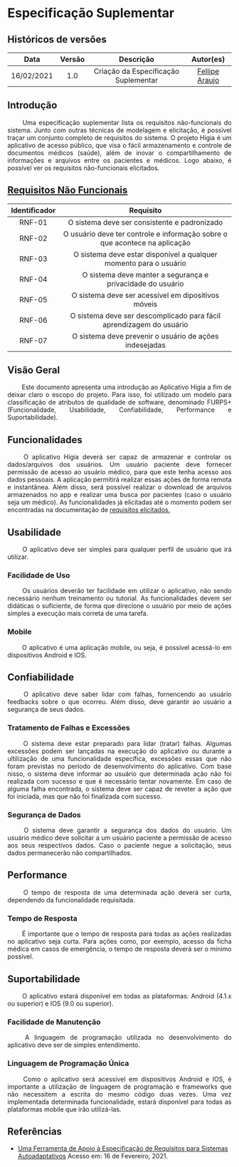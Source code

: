 # Especificação Suplementar

## Históricos de versões

|    Data    | Versão |              Descrição               |                      Autor(es)                      |
| :--------: | :----: | :----------------------------------: | :-------------------------------------------------: |
| 16/02/2021 |  1.0   | Criação da Especificação Suplementar | [Fellipe Araujo](https://github.com/fellipe-araujo) |

## Introdução

<p style="text-align: justify;"> &emsp;&emsp;
Uma especificação suplementar lista os requisitos não-funcionais do sistema. Junto com outras técnicas de modelagem e elicitação, é possível traçar um conjunto completo de requisitos do sistema. O projeto Hígia é um aplicativo de acesso público, que visa o fácil armazenamento e controle de documentos médicos (saúde), além de inovar o compartilhamento de informações e arquivos entre os pacientes e médicos. Logo abaixo, é possível ver os requisitos não-funcionais elicitados.
</p>

## [Requisitos Não Funcionais](./../02-requisitos/elicitacao/requisitosElicitados.md)

| Identificador |                                 Requisito                                  |
| :-----------: | :------------------------------------------------------------------------: |
|    RNF-01     |                O sistema deve ser consistente e padronizado                |
|    RNF-02     | O usuário deve ter controle e informação sobre o que acontece na aplicação |
|    RNF-03     |     O sistema deve estar disponível a qualquer momento para o usuário      |
|    RNF-04     |         O sistema deve manter a segurança e privacidade do usuário         |
|    RNF-05     |             O sistema deve ser acessível em dipositivos móveis             |
|    RNF-06     |    O sistema deve ser descomplicado para fácil aprendizagem do usuário     |
|    RNF-07     |           O sistema deve prevenir o usuário de ações indesejadas           |

## Visão Geral

<p style="text-align: justify;"> &emsp;&emsp;
Este documento apresenta uma introdução ao Aplicativo Hígia a fim de deixar claro o escopo do projeto. Para isso, foi utilizado um modelo para classificação de atributos de qualidade de software, denominado FURPS+ (Funcionalidade, Usabilidade, Confiabilidade, Performance e Suportabilidade).
</p>

## Funcionalidades

<p style="text-align: justify;"> &emsp;&emsp;
O aplicativo Hígia deverá ser capaz de armazenar e controlar os dados/arquivos dos usuários. Um usuário paciente deve fornecer permissão de acesso ao usuário médico, para que este tenha acesso aos dados pessoais. A aplicação permitirá realizar essas ações de forma remota e instantânea. Além disso, será possível realizar o download de arquivos armazenados no app e realizar uma busca por pacientes (caso o usuário seja um médico). As funcionalidades já elicitadas até o momento podem ser encontradas na documentação de <a href="#./02-requisitos/elicitacao/requisitosElicitados">requisitos elicitados.</a>
</p>

## Usabilidade

<p style="text-align: justify;"> &emsp;&emsp;
O aplicativo deve ser simples para qualquer perfil de usuário que irá utilizar.
</p>

### Facilidade de Uso

<p style="text-align: justify;"> &emsp;&emsp;
Os usuários deverão ter facilidade em utilizar o aplicativo, não sendo necessário nenhum treinamento ou tutorial. As funcionalidades devem ser didáticas o suficiente, de forma que direcione o usuário por meio de ações simples a execução mais correta de uma tarefa.
</p>

### Mobile

<p style="text-align: justify;"> &emsp;&emsp;
O aplicativo é uma aplicação mobile, ou seja, é possível acessá-lo em dispositivos Android e IOS.
</p>

## Confiabilidade

<p style="text-align: justify;"> &emsp;&emsp;
O aplicativo deve saber lidar com falhas, fornencendo ao usuário feedbacks sobre o que ocorreu. Além disso, deve garantir ao usuário a segurança de seus dados.
</p>

### Tratamento de Falhas e Excessões

<p style="text-align: justify;"> &emsp;&emsp;
O sistema deve estar preparado para lidar (tratar) falhas. Algumas excessões podem ser lançadas na execução do aplicativo ou durante a ultilização de uma funcionalidade específica, excessões essas que não foram previstas no período de desenvolvimento do aplicativo. Com base nisso, o sistema deve informar ao usuário que determinada ação não foi realizada com sucesso e que é necessário tentar novamente. Em caso de alguma falha encontrada, o sistema deve ser capaz de reveter a ação que foi iniciada, mas que não foi finalizada com sucesso.
</p>

### Segurança de Dados

<p style="text-align: justify;"> &emsp;&emsp;
O sistema deve garantir a segurança dos dados do usuário. Um usuário médico deve solicitar a um usuário paciente a permissão de acesso aos seus respectivos dados. Caso o paciente negue a solicitação, seus dados permanecerão não compartilhados.
</p>

## Performance

<p style="text-align: justify;"> &emsp;&emsp;
O tempo de resposta de uma determinada ação deverá ser curta, dependendo da funcionalidade requisitada.
</p>

### Tempo de Resposta

<p style="text-align: justify;"> &emsp;&emsp;
É importante que o tempo de resposta para todas as ações realizadas no aplicativo seja curta. Para ações como, por exemplo, acesso da ficha médica em casos de emergência, o tempo de resposta deverá ser o mínimo possível.
</p>

## Suportabilidade

<p style="text-align: justify;"> &emsp;&emsp;
O aplicativo estará disponível em todas as plataformas: Android (4.1.x ou superior) e IOS (9.0 ou superior).
</p>

### Facilidade de Manutenção

<p style="text-align: justify;"> &emsp;&emsp;
A linguagem de programação utilizada no desenvolvimento do aplicativo deve ser de simples entendimento.
</p>

### Linguagem de Programação Única

<p style="text-align: justify;"> &emsp;&emsp;
Como o aplicativo será acessível em dispositivos Android e IOS, é importante a utilização de linguagem de programação e frameworks que não necessitem a escrita do mesmo código duas vezes. Uma vez implementada determinada funcionalidade, estará disponível para todas as plataformas mobile que irão utilizá-las.
</p>

## Referências

* [Uma Ferramenta de Apoio à Especificação de
Requisitos para Sistemas Autoadaptativos](http://dspace.unipampa.edu.br/bitstream/riu/875/1/Uma%20ferramenta%20de%20apoio%20%C3%A0%20especifica%C3%A7%C3%A3o%20de%20requisitos%20para%20sistemas%20autoadaptativos.pdf
) Acesso em: 16 de Fevereiro, 2021.

